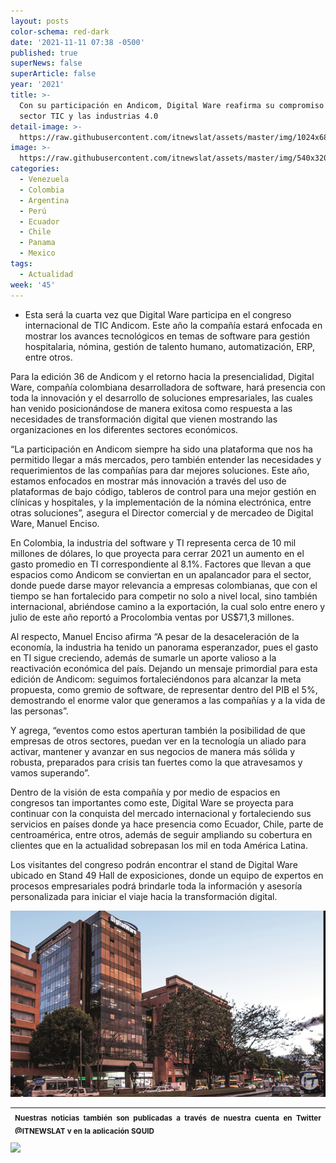 ```yaml
---
layout: posts
color-schema: red-dark
date: '2021-11-11 07:38 -0500'
published: true
superNews: false
superArticle: false
year: '2021'
title: >-
  Con su participación en Andicom, Digital Ware reafirma su compromiso con el
  sector TIC y las industrias 4.0
detail-image: >-
  https://raw.githubusercontent.com/itnewslat/assets/master/img/1024x680/digitalware-edificio-g.jpg
image: >-
  https://raw.githubusercontent.com/itnewslat/assets/master/img/540x320/digitalware-edificio-p.jpg
categories:
  - Venezuela
  - Colombia
  - Argentina
  - Perú
  - Ecuador
  - Chile
  - Panama
  - Mexico
tags:
  - Actualidad
week: '45'
---
```

- Esta será la cuarta vez que Digital Ware participa en el congreso internacional de TIC Andicom. Este año la compañía estará enfocada en mostrar los avances tecnológicos en temas de software para gestión hospitalaria, nómina, gestión de talento humano, automatización, ERP, entre otros.

Para la edición 36 de Andicom y el retorno hacia la presencialidad, Digital Ware, compañía colombiana desarrolladora de software, hará presencia con toda la innovación y el desarrollo de soluciones empresariales, las cuales han venido posicionándose de manera exitosa como respuesta a las necesidades de transformación digital que vienen mostrando las organizaciones en los diferentes sectores económicos.

“La participación en Andicom siempre ha sido una plataforma que nos ha permitido llegar a más mercados, pero también entender las necesidades y requerimientos de las compañías para dar mejores soluciones. Este año, estamos enfocados en mostrar más innovación a través del uso de plataformas de bajo código, tableros de control para una mejor gestión en clínicas y hospitales, y la implementación de la nómina electrónica, entre otras soluciones”, asegura el Director comercial y de mercadeo de Digital Ware, Manuel Enciso.

En Colombia, la industria del software y TI representa cerca de 10 mil millones de dólares, lo que proyecta para cerrar 2021 un aumento en el gasto promedio en TI correspondiente al 8.1%. Factores que llevan a que espacios como Andicom se conviertan en un apalancador para el sector, donde puede darse mayor relevancia a empresas colombianas, que con el tiempo se han fortalecido para competir no solo a nivel local, sino también internacional, abriéndose camino a la exportación, la cual solo entre enero y julio de este año reportó a Procolombia ventas por US$71,3 millones.

Al respecto, Manuel Enciso afirma “A pesar de la desaceleración de la economía, la industria ha tenido un panorama esperanzador, pues el gasto en TI sigue creciendo, además de sumarle un aporte valioso a la reactivación económica del país. Dejando un mensaje primordial para esta edición de Andicom: seguimos fortaleciéndonos para alcanzar la meta propuesta, como gremio de software, de representar dentro del PIB el 5%, demostrando el enorme valor que generamos a las compañías y a la vida de las personas”.

Y agrega, “eventos como estos aperturan también la posibilidad de que empresas de otros sectores, puedan ver en la tecnología un aliado para activar, mantener y avanzar en sus negocios de manera más sólida y robusta, preparados para crisis tan fuertes como la que atravesamos y vamos superando”.

Dentro de la visión de esta compañía y por medio de espacios en congresos tan importantes como este, Digital Ware se proyecta para continuar con la conquista del mercado internacional y fortaleciendo sus servicios en países donde ya hace presencia como Ecuador, Chile, parte de centroamérica, entre otros,  además de seguir ampliando su cobertura en clientes que en la actualidad sobrepasan los mil en toda América Latina.

Los visitantes del congreso podrán encontrar el stand de Digital Ware ubicado en Stand 49 Hall de exposiciones, donde un equipo de expertos en procesos empresariales podrá brindarle toda la información y asesoría personalizada para iniciar el viaje hacia la transformación digital.

![](https://raw.githubusercontent.com/itnewslat/assets/master/img/540x320/digitalware-edificio-p.jpg)

<table style="height: 42px;" width="569">
<tbody>
<tr>
<td style="text-align: justify;"><sub><strong>Nuestras noticias también son publicadas a través de nuestra cuenta en Twitter <a href="https://twitter.com/itnewslat?lang=es">@ITNEWSLAT</a> y en la aplicación <a href="https://squidapp.co/en/">SQUID</a></strong></sub></td>
</tr>
</tbody>
</table>

<img src="https://tracker.metricool.com/c3po.jpg?hash=56f88a41e39ab42c063cc51676587a04"/>